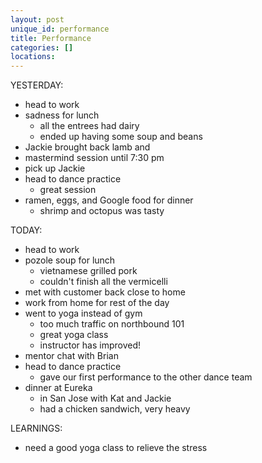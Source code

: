 ```yaml
---
layout: post
unique_id: performance
title: Performance
categories: []
locations: 
---
```


YESTERDAY:
* head to work
* sadness for lunch
  * all the entrees had dairy
  * ended up having some soup and beans
* Jackie brought back lamb and
* mastermind session until 7:30 pm
* pick up Jackie
* head to dance practice
  * great session
* ramen, eggs, and Google food for dinner
  * shrimp and octopus was tasty

TODAY:
* head to work
* pozole soup for lunch
  * vietnamese grilled pork
  * couldn't finish all the vermicelli
* met with customer back close to home
* work from home for rest of the day
* went to yoga instead of gym
  * too much traffic on northbound 101
  * great yoga class
  * instructor has improved!
* mentor chat with Brian
* head to dance practice
  * gave our first performance to the other dance team
* dinner at Eureka
  * in San Jose with Kat and Jackie
  * had a chicken sandwich, very heavy

LEARNINGS:
* need a good yoga class to relieve the stress
